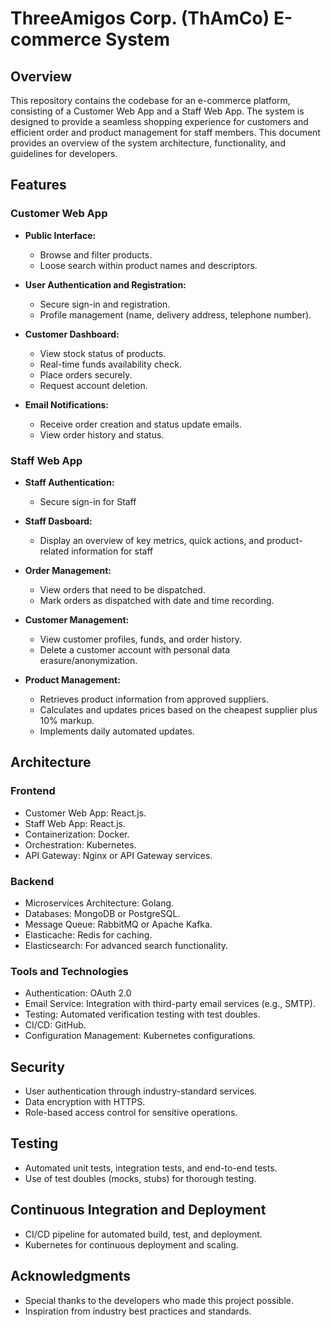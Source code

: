 # ThreeAmigos Corp. (ThAmCo) E-commerce System

## Overview

This repository contains the codebase for an e-commerce platform, consisting of a Customer Web App and a Staff Web App. The system is designed to provide a seamless shopping experience for customers and efficient order and product management for staff members. This document provides an overview of the system architecture, functionality, and guidelines for developers.

## Features

### Customer Web App

- **Public Interface:**
  - Browse and filter products.
  - Loose search within product names and descriptors.

- **User Authentication and Registration:**
  - Secure sign-in and registration.
  - Profile management (name, delivery address, telephone number).

- **Customer Dashboard:**
  - View stock status of products.
  - Real-time funds availability check.
  - Place orders securely.
  - Request account deletion.

- **Email Notifications:**
  - Receive order creation and status update emails.
  - View order history and status.

### Staff Web App

- **Staff Authentication:**
  - Secure sign-in for Staff

- **Staff Dasboard:**
  - Display an overview of key metrics, quick actions, and product-related information for staff

- **Order Management:**
  - View orders that need to be dispatched.
  - Mark orders as dispatched with date and time recording.

- **Customer Management:**
  - View customer profiles, funds, and order history.
  - Delete a customer account with personal data erasure/anonymization.

- **Product Management:**
  - Retrieves product information from approved suppliers.
  - Calculates and updates prices based on the cheapest supplier plus 
    10% markup.
  - Implements daily automated updates.

## Architecture

### Frontend

- Customer Web App: React.js.
- Staff Web App: React.js.
- Containerization: Docker.
- Orchestration: Kubernetes.
- API Gateway: Nginx or API Gateway services.

### Backend

- Microservices Architecture: Golang.
- Databases: MongoDB or PostgreSQL.
- Message Queue: RabbitMQ or Apache Kafka.
- Elasticache: Redis for caching.
- Elasticsearch: For advanced search functionality.

### Tools and Technologies

- Authentication: OAuth 2.0
- Email Service: Integration with third-party email services (e.g., SMTP).
- Testing: Automated verification testing with test doubles.
- CI/CD: GitHub.
- Configuration Management: Kubernetes configurations.

## Security

- User authentication through industry-standard services.
- Data encryption with HTTPS.
- Role-based access control for sensitive operations.

## Testing

- Automated unit tests, integration tests, and end-to-end tests.
- Use of test doubles (mocks, stubs) for thorough testing.

## Continuous Integration and Deployment

- CI/CD pipeline for automated build, test, and deployment.
- Kubernetes for continuous deployment and scaling.

## Acknowledgments

- Special thanks to the developers who made this project possible.
- Inspiration from industry best practices and standards.

